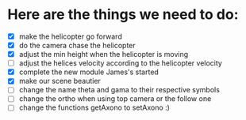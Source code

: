 # Here are the things we need to do:

- [X] make the helicopter go forward
- [X] do the camera chase the helicopter
- [X] adjust the min height when the helicopter is moving
- [ ] adjust the helices velocity according to the helicopter velocity
- [X] complete the new module James's started
- [X] make our scene beautier
- [ ] change the name theta and gama to their respective symbols
- [ ] change the ortho when using top camera or the follow one
- [ ] change the functions getAxono to setAxono :)